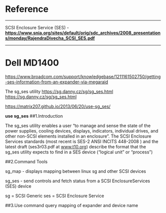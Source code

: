 # Reference
---
SCSI Enclosure Service (SES) - **https://www.snia.org/sites/default/orig/sdc_archives/2008_presentations/monday/RajendraDivecha_SCSI_SES.pdf**


---
# **Dell MD1400**

https://www.broadcom.com/support/knowledgebase/1211161502750/getting-ses-information-from-an-expander-via-megaraid

The sg_ses utility https://sg.danny.cz/sg/sg_ses.html
https://sg.danny.cz/sg/sg_ses.html

https://matrix207.github.io/2013/06/20/use-sg_ses/


**use sg_ses**
##1.Introduction

The sg_ses utility enables a user “to manage and sense the state of the power
supplies, cooling devices, displays, indicators, individual drives, and other
non-SCSI elements installed in an enclosure”.
The SCSI Enclosure Services standards (most recent is SES-2 ANSI INCITS 448-2008
) and the latest draft (ses3r03.pdf at www.t10.org) describe the format that the
sg_ses utility expects to find in a SES device (“logical unit” or “process”)

##2.Command Tools

sg_map - displays mapping between linux sg and other SCSI devices

sg_ses - send controls and fetch status from a SCSI EnclosureServices (SES) device

sg = SCSI Generic
ses = SCSI Enclosure Service

##3.Use command
query mapping of expander and device name
